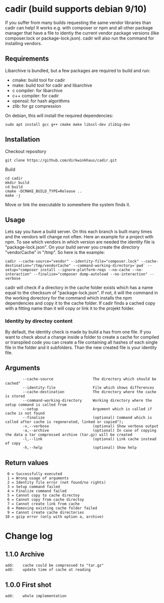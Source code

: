 # cadir (build supports debian 9/10)
If you suffer from many builds requesting the same vendor libraries
than cadir can help! It works e.g. with composer or npm and all
other package manager that have a file to identiy the current vendor 
package versions (like composer.lock or package-lock.json). cadir will 
also run the command for installing vendors. 

## Requirements
Libarchive is bundled, but a few packages are required to build and run:

* cmake: build tool for cadir
* make: build tool for cadir and libarchive
* c compiler: for libarchive
* c++ compiler: for cadir
* openssl: for hash algorithms
* zlib: for gz compression

On debian, this will install the required dependencies:

    sudo apt install gcc g++ cmake make libssl-dev zlib1g-dev

## Installation
Checkout repository

    git clone https://github.com/dirkwinkhaus/cadir.git

Build

    cd cadir
    mkdir build
    cd build
    cmake -DCMAKE_BUILD_TYPE=Release ..
    make -j
    
Move or link the executable to somewhere the system finds it.

## Usage
Lets say you have a build server. On this each branch is built many times 
and the vendors will change not often. Here an example for a project with 
npm. To see which vendors in which version are needed the identity file is
"package-lock.json". On your build server you create the directory "vendorCache" 
in "/tmp". So here is the example:

    cadir --cache-source="vendor" --identity-file="composer.lock" --cache-destination="/tmp/vendorCache" --command-working-directory=`pwd` --setup="composer install --ignore-platform-reqs --no-cache --no-interaction" --finalize="composer dump-autoload --no-interaction" --verbose
   
cadir will check if a directory in the cache folder exists which has a name 
equal to the checksum of "package-lock.json". If not, it will the command in 
the working dorectory for the command which installs the npm dependencies and 
copy it to the cache folder. If cadir finds a cached copy with a fitting name
than it will copy or link it to the projekt folder.

### Identity by directoy content
By default, the identity check is made by build a has from one file. If you want to
check about a change inside a folder to create a cache for compiled or transpiled 
code you can create a file containing all hashes of each single file in the folder
and it subfolders. Than the new created file is your identity file.

## Arguments
            --cache-source                  The directory which should be cached"
            --identity-file                 File which shows differences
            --cache-destination             The directory where the cache is stored
            --command-working-directory     Working directory where the setup command is called from
            --setup                         Argument which is called if cache is not found
            --finalize                      (optional) Command which is called after cache is regenerated, linked or copied");
            -v,--verbose                    (optional) Show verbose output
            -a,--archive                    (optional) In case of copying the data a tar compressed archive (tar.gz) will be created
            -l,--link                       (optional) Link cache instead of copy
            -h,--help                       (optional) Show help

## Return values
     0 = Successfully executed
     1 = Wrong usage of arguments
     2 = Identity file error (not found/no rights)
     3 = Setup command failed
     4 = Finalize command failed
     5 = Cannot copy to cache directoy
     6 = Cannot copy from cache directoy
     7 = Cannot create link from cache
     8 = Removing existing cache folder failed
     9 = Cannot create cache directories
    10 = gzip error (only with option a, archive)
    
# Change log
## 1.1.0    Archive
    add:    cache could be compressed to "tar.gz"
    add:    update time of cache at reading
## 1.0.0    First shot
    add:    whole implementation
